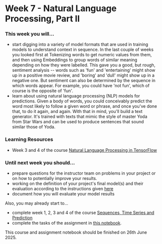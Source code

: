 # Week 7 - Natural Language Processing, Part II

### This week you will...

* start digging into a variety of model formats that are used in training models to understand context in sequence. In the last couple of weeks you looked first at Tokenizing words to get numeric values from them, and then using Embeddings to group words of similar meaning depending on how they were labelled. This gave you a good, but rough, sentiment analysis -- words such as 'fun' and 'entertaining' might show up in a positive movie review, and 'boring' and 'dull' might show up in a negative one. But sentiment can also be determined by the sequence in which words appear. For example, you could have 'not fun', which of course is the opposite of 'fun'.
* learn about using natural language processing (NLP) models for predictions. Given a body of words, you could conceivably predict the word most likely to follow a given word or phrase, and once you've done that, to do it again, and again. With that in mind, you'll build a text generator. It's trained with texts that mimic the style of master Yoda from Star Wars and can be used to produce sentences that sound similar those of Yoda.

### Learning Resources

* Week 3 and 4 of the course [Natural Language Processing in TensorFlow](https://www.coursera.org/learn/natural-language-processing-tensorflow)

### Until next week you should...

* prepare questions for the instructor team on problems in your project or on how to potentially improve your results.
* working on the definition of your project's final model(s) and their evaluation according to the instructions given [here](https://github.com/opencampus-sh/ml-project-template/blob/main/3_Model/INSTRUCTIONS.md)
* document how you will evaluate your model results

Also, you may already start to...

* complete week 1, 2, 3 and 4 of the course [Sequences, Time Series and Prediction](https://www.coursera.org/learn/tensorflow-sequences-time-series-and-prediction)
* complete the tasks of the assignment in [this notebook](https://colab.research.google.com/github/opencampus-sh/course-material/blob/main/machine-learning-with-tensorflow/week-07-and-08/Assignment_Week_7_8_Time_Series_Data_Preparation_and_Model_Training.ipynb).

This course and assignment notebook should be finished on 26th June 2025.
